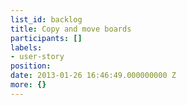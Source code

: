 ```yaml
---
list_id: backlog
title: Copy and move boards
participants: []
labels:
- user-story
position: 
date: 2013-01-26 16:46:49.000000000 Z
more: {}
---
```


